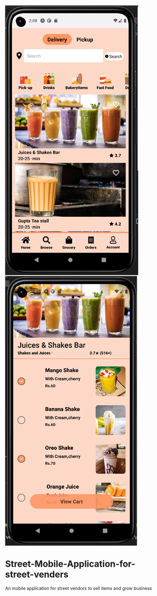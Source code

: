 ![Alt Text](https://github.com/Rahulmalik126/Street-Mobile-Application-for-street-venders/blob/master/Screenshot%202022-08-07%20140833.png)
![Alt Text](https://github.com/Rahulmalik126/Street-Mobile-Application-for-street-venders/blob/master/Screenshot%202022-08-07%20125541.png)
# Street-Mobile-Application-for-street-venders
An mobile application for street vendors to sell items and grow business
